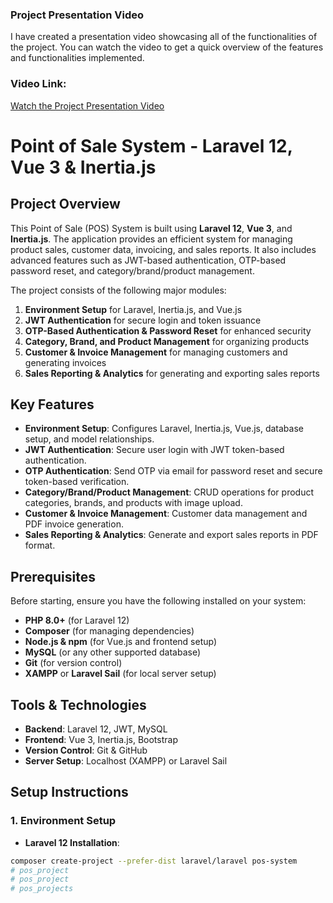 ### Project Presentation Video

  I have created a presentation video showcasing all of the functionalities of the project. You can watch the video to get a quick overview of the features and functionalities implemented.

  ### Video Link:
  [Watch the Project Presentation Video](https://drive.google.com/file/d/1pERV-MTKoiL9HsH6ijMIN896gA9R_PGb/view?usp=sharing)


# Point of Sale System - Laravel 12, Vue 3 & Inertia.js

## Project Overview

This Point of Sale (POS) System is built using **Laravel 12**, **Vue 3**, and **Inertia.js**. The application provides an efficient system for managing product sales, customer data, invoicing, and sales reports. It also includes advanced features such as JWT-based authentication, OTP-based password reset, and category/brand/product management.

The project consists of the following major modules:

1. **Environment Setup** for Laravel, Inertia.js, and Vue.js
2. **JWT Authentication** for secure login and token issuance
3. **OTP-Based Authentication & Password Reset** for enhanced security
4. **Category, Brand, and Product Management** for organizing products
5. **Customer & Invoice Management** for managing customers and generating invoices
6. **Sales Reporting & Analytics** for generating and exporting sales reports

## Key Features

- **Environment Setup**: Configures Laravel, Inertia.js, Vue.js, database setup, and model relationships.
- **JWT Authentication**: Secure user login with JWT token-based authentication.
- **OTP Authentication**: Send OTP via email for password reset and secure token-based verification.
- **Category/Brand/Product Management**: CRUD operations for product categories, brands, and products with image upload.
- **Customer & Invoice Management**: Customer data management and PDF invoice generation.
- **Sales Reporting & Analytics**: Generate and export sales reports in PDF format.

## Prerequisites

Before starting, ensure you have the following installed on your system:

- **PHP 8.0+** (for Laravel 12)
- **Composer** (for managing dependencies)
- **Node.js & npm** (for Vue.js and frontend setup)
- **MySQL** (or any other supported database)
- **Git** (for version control)
- **XAMPP** or **Laravel Sail** (for local server setup)

## Tools & Technologies

- **Backend**: Laravel 12, JWT, MySQL
- **Frontend**: Vue 3, Inertia.js, Bootstrap
- **Version Control**: Git & GitHub
- **Server Setup**: Localhost (XAMPP) or Laravel Sail

## Setup Instructions

### 1. Environment Setup

- **Laravel 12 Installation**:

```bash
composer create-project --prefer-dist laravel/laravel pos-system
# pos_project
# pos_project
# pos_projects
